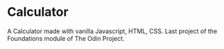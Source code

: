 # Calculator
A Calculator made with vanilla Javascript, HTML, CSS. Last project of the Foundations module of The Odin Project.
